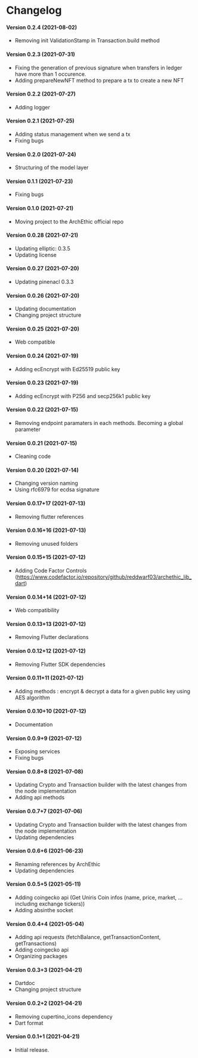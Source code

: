 Changelog
=========

#### Version 0.2.4 (2021-08-02) 
* Removing init ValidationStamp in Transaction.build method

#### Version 0.2.3 (2021-07-31) 
* Fixing the generation of previous signature when transfers in ledger have more than 1 occurence.
* Adding prepareNewNFT method to prepare a tx to create a new NFT

#### Version 0.2.2 (2021-07-27) 
* Adding logger

#### Version 0.2.1 (2021-07-25) 
* Adding status management when we send a tx
* Fixing bugs

#### Version 0.2.0 (2021-07-24) 
* Structuring of the model layer

#### Version 0.1.1 (2021-07-23) 
* Fixing bugs

#### Version 0.1.0 (2021-07-21) 
* Moving project to the ArchEthic official repo

#### Version 0.0.28 (2021-07-21) 
* Updating elliptic: 0.3.5
* Updating license

#### Version 0.0.27 (2021-07-20) 
* Updating pinenacl 0.3.3

#### Version 0.0.26 (2021-07-20) 
* Updating documentation
* Changing project structure

#### Version 0.0.25 (2021-07-20) 
* Web compatible

#### Version 0.0.24 (2021-07-19) 
* Adding ecEncrypt with Ed25519 public key

#### Version 0.0.23 (2021-07-19) 
* Adding ecEncrypt with P256 and secp256k1 public key

#### Version 0.0.22 (2021-07-15) 
* Removing endpoint paramaters in each methods. Becoming a global parameter

#### Version 0.0.21 (2021-07-15) 
* Cleaning code

#### Version 0.0.20 (2021-07-14) 
* Changing version naming
* Using rfc6979 for ecdsa signature

#### Version 0.0.17+17 (2021-07-13) 
* Removing flutter references

#### Version 0.0.16+16 (2021-07-13) 
* Removing unused folders

#### Version 0.0.15+15 (2021-07-12) 
* Adding Code Factor Controls (https://www.codefactor.io/repository/github/reddwarf03/archethic_lib_dart)

#### Version 0.0.14+14 (2021-07-12) 
* Web compatibility

#### Version 0.0.13+13 (2021-07-12) 
* Removing Flutter declarations

#### Version 0.0.12+12 (2021-07-12) 
* Removing Flutter SDK dependencies

#### Version 0.0.11+11 (2021-07-12) 
* Adding methods : encrypt & decrypt a data for a given public key using AES algorithm

#### Version 0.0.10+10 (2021-07-12) 
* Documentation

#### Version 0.0.9+9 (2021-07-12) 
* Exposing services
* Fixing bugs

#### Version 0.0.8+8 (2021-07-08) 
* Updating Crypto and Transaction builder with the latest changes from the node implementation
* Adding api methods

#### Version 0.0.7+7 (2021-07-06) 
* Updating Crypto and Transaction builder with the latest changes from the node implementation
* Updating dependencies

#### Version 0.0.6+6 (2021-06-23) 
* Renaming references by ArchEthic 
* Updating dependencies

#### Version 0.0.5+5 (2021-05-11) 
* Adding coingecko api (Get Uniris Coin infos (name, price, market, ... including exchange tickers))
* Adding absinthe socket

#### Version 0.0.4+4 (2021-05-04) 
* Adding api requests (fetchBalance, getTransactionContent, getTransactions)
* Adding coingecko api
* Organizing packages

#### Version 0.0.3+3 (2021-04-21) 
* Dartdoc
* Changing project structure

#### Version 0.0.2+2 (2021-04-21) 
* Removing cupertino_icons dependency
* Dart format

#### Version 0.0.1+1 (2021-04-21) 
* Initial release.